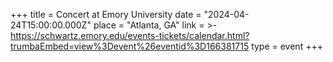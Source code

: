 +++
title = Concert at Emory University
date = "2024-04-24T15:00:00.000Z"
place = "Atlanta, GA"
link = >-
  https://schwartz.emory.edu/events-tickets/calendar.html?trumbaEmbed=view%3Devent%26eventid%3D166381715
type = event
+++

